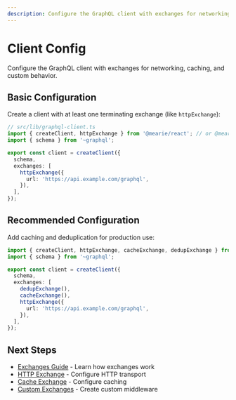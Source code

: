 ```yaml
---
description: Configure the GraphQL client with exchanges for networking, caching, and custom behavior. Learn basic and recommended production configurations.
---
```


# Client Config

Configure the GraphQL client with exchanges for networking, caching, and custom behavior.

## Basic Configuration

Create a client with at least one terminating exchange (like `httpExchange`):

```typescript
// src/lib/graphql-client.ts
import { createClient, httpExchange } from '@mearie/react'; // or @mearie/vue, @mearie/svelte, @mearie/solid
import { schema } from '~graphql';

export const client = createClient({
  schema,
  exchanges: [
    httpExchange({
      url: 'https://api.example.com/graphql',
    }),
  ],
});
```

## Recommended Configuration

Add caching and deduplication for production use:

```typescript
import { createClient, httpExchange, cacheExchange, dedupExchange } from '@mearie/react'; // or @mearie/vue, @mearie/svelte, @mearie/solid
import { schema } from '~graphql';

export const client = createClient({
  schema,
  exchanges: [
    dedupExchange(),
    cacheExchange(),
    httpExchange({
      url: 'https://api.example.com/graphql',
    }),
  ],
});
```

## Next Steps

- [Exchanges Guide](/guides/exchanges) - Learn how exchanges work
- [HTTP Exchange](/exchanges/http) - Configure HTTP transport
- [Cache Exchange](/exchanges/cache) - Configure caching
- [Custom Exchanges](/exchanges/custom) - Create custom middleware
